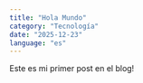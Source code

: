 ```yaml
---
title: "Hola Mundo"
category: "Tecnología"
date: "2025-12-23"
language: "es"
---
```


Este es mi primer post en el blog!
